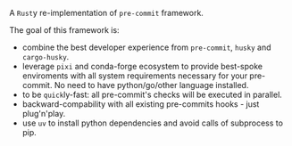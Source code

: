 A `Rust`y re-implementation of `pre-commit` framework.

The goal of this framework is:

* combine the best developer experience from `pre-commit`, `husky` and `cargo-husky`.
* leverage `pixi` and conda-forge ecosystem to provide best-spoke enviroments with all system requirements necessary for your pre-commit. No need to have python/go/other language installed.
* to be `quick`ly-fast: all pre-commit's checks will be executed in parallel.
* backward-compability with all existing pre-commits hooks - just plug'n'play.
* use `uv` to install python dependencies and avoid calls of subprocess to pip.
